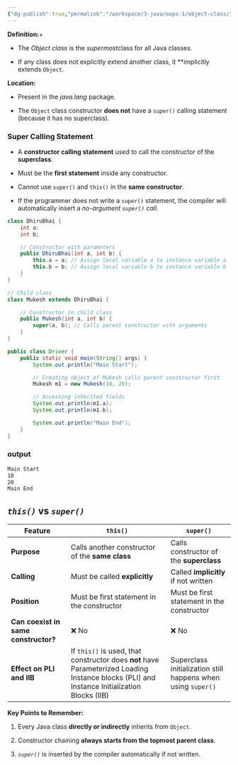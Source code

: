 ```yaml
---
{"dg-publish":true,"permalink":"/workspace/3-java/oops-1/object-class/","noteIcon":""}
---
```


**Definition:**+

- The *Object class* is the *supermost*class for all Java classes.
    
- If any class does not explicitly extend another class, it **implicitly extends `Object`.
    

**Location:**

- Present in the *java.lang* package.
    
- The `Object` class constructor **does not** have a `super()` calling statement (because it has no superclass).

### **Super Calling Statement**

- A **constructor calling statement** used to call the constructor of the **superclass**.
    
- Must be the **first statement** inside any constructor.
    
- Cannot use `super()` and `this()` in the **same constructor**.
    
- If the programmer does not write a `super()` statement, the compiler will automatically insert a *no-argument `super()` call*.

```java
class DhiruBhai {
    int a;
    int b;

    // Constructor with parameters
    public DhiruBhai(int a, int b) {
        this.a = a; // Assign local variable a to instance variable a
        this.b = b; // Assign local variable b to instance variable b
    }
}

// Child class
class Mukesh extends DhiruBhai {

    // Constructor in child class
    public Mukesh(int a, int b) {
        super(a, b); // Calls parent constructor with arguments
    }
}

public class Driver {
    public static void main(String[] args) {
        System.out.println("Main Start");

        // Creating object of Mukesh calls parent constructor first
        Mukesh m1 = new Mukesh(10, 20);

        // Accessing inherited fields
        System.out.println(m1.a);
        System.out.println(m1.b);

        System.out.println("Main End");
    }
}
```

### output

```css
Main Start
10
20
Main End
```

## *`this()`* vs *`super()`*

|Feature|`this()`|`super()`|
|---|---|---|
|**Purpose**|Calls another constructor of the **same class**|Calls constructor of the **superclass**|
|**Calling**|Must be called **explicitly**|Called **implicitly** if not written|
|**Position**|Must be first statement in the constructor|Must be first statement in the constructor|
|**Can coexist in same constructor?**|❌ No|❌ No|
|**Effect on PLI and IIB**|If `this()` is used, that constructor does **not** have Parameterized Loading Instance blocks (PLI) and Instance Initialization Blocks (IIB)|Superclass initialization still happens when using `super()`|

**Key Points to Remember:**

1. Every Java class **directly or indirectly** inherits from `Object`.
    
2. Constructor chaining **always starts from the topmost parent class**.
    
3. *`super()`* is inserted by the compiler automatically if not written.
